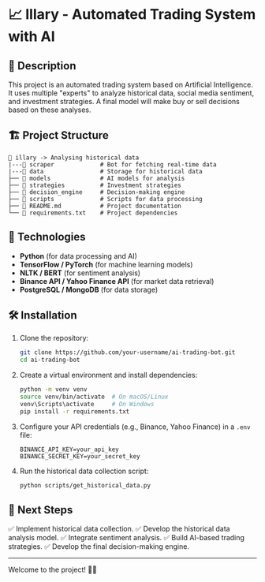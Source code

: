 # 📈 Illary - Automated Trading System with AI

## 📝 Description

This project is an automated trading system based on Artificial Intelligence. It uses multiple "experts" to analyze historical data, social media sentiment, and investment strategies. A final model will make buy or sell decisions based on these analyses.

## 🏗️ Project Structure

```
📂 illary -> Analysing historical data
|---📂 scraper             # Bot for fetching real-time data
|---📁 data                # Storage for historical data
├── 📁 models              # AI models for analysis
├── 📁 strategies          # Investment strategies
├── 📁 decision_engine     # Decision-making engine
├── 📁 scripts             # Scripts for data processing
├── 📄 README.md           # Project documentation
└── 📄 requirements.txt    # Project dependencies
```

## 🚀 Technologies

- **Python** (for data processing and AI)
- **TensorFlow / PyTorch** (for machine learning models)
- **NLTK / BERT** (for sentiment analysis)
- **Binance API / Yahoo Finance API** (for market data retrieval)
- **PostgreSQL / MongoDB** (for data storage)

## 🛠️ Installation

1. Clone the repository:

   ```bash
   git clone https://github.com/your-username/ai-trading-bot.git
   cd ai-trading-bot
   ```

2. Create a virtual environment and install dependencies:

   ```bash
   python -m venv venv
   source venv/bin/activate  # On macOS/Linux
   venv\Scripts\activate     # On Windows
   pip install -r requirements.txt
   ```

3. Configure your API credentials (e.g., Binance, Yahoo Finance) in a `.env` file:

   ```
   BINANCE_API_KEY=your_api_key
   BINANCE_SECRET_KEY=your_secret_key
   ```

4. Run the historical data collection script:
   ```bash
   python scripts/get_historical_data.py
   ```

## 📌 Next Steps

✅ Implement historical data collection.
✅ Develop the historical data analysis model.
✅ Integrate sentiment analysis.
✅ Build AI-based trading strategies.
✅ Develop the final decision-making engine.

---

Welcome to the project! 🎯🚀
